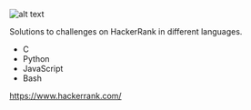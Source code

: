![alt text](https://cdn-images-1.medium.com/max/2600/1*UGT1Rh9xLww3JeIDR1F0RQ.png)

Solutions to challenges on HackerRank in different languages.
  - C
  - Python
  - JavaScript
  - Bash



https://www.hackerrank.com/
